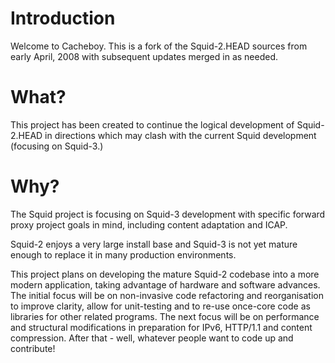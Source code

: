 # Introduction #

Welcome to Cacheboy. This is a fork of the Squid-2.HEAD sources from early April, 2008 with subsequent updates merged in as needed.

# What? #

This project has been created to continue the logical development of Squid-2.HEAD in directions which may clash with the current Squid development (focusing on Squid-3.)

# Why? #

The Squid project is focusing on Squid-3 development with specific forward proxy project goals in mind, including content adaptation and ICAP.

Squid-2 enjoys a very large install base and Squid-3 is not yet mature enough to replace it in many production environments.

This project plans on developing the mature Squid-2 codebase into a more modern application, taking advantage of hardware and software advances. The initial focus will be on non-invasive code refactoring and reorganisation to improve clarity, allow for unit-testing and to re-use once-core code as libraries for other related programs. The next focus will be on performance and structural modifications in preparation for IPv6, HTTP/1.1 and content compression. After that - well, whatever people want to code up and contribute!